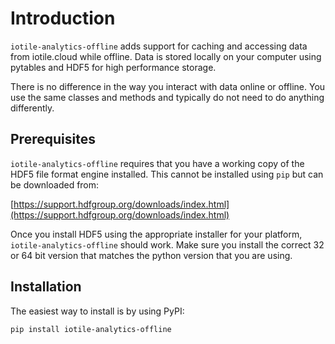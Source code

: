 # Introduction

`iotile-analytics-offline` adds support for caching and accessing data from
iotile.cloud while offline.  Data is stored locally on your computer using
pytables and HDF5 for high performance storage.

There is no difference in the way you interact with data online or offline. You
use the same classes and methods and typically do not need to do anything
differently.

## Prerequisites

`iotile-analytics-offline` requires that you have a working copy of the HDF5
file format engine installed.  This cannot be installed using `pip` but can
be downloaded from:

[https://support.hdfgroup.org/downloads/index.html](https://support.hdfgroup.org/downloads/index.html)

Once you install HDF5 using the appropriate installer for your platform,
`iotile-analytics-offline` should work.  Make sure you install the correct
32 or 64 bit version that matches the python version that you are using.

## Installation

The easiest way to install is by using PyPI:

```
pip install iotile-analytics-offline
```
